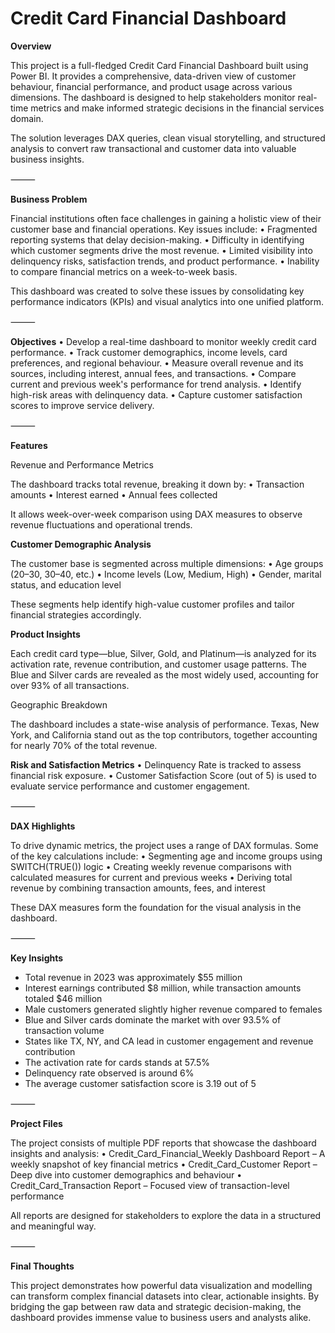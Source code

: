 # Credit Card Financial Dashboard

**Overview**

This project is a full-fledged Credit Card Financial Dashboard built using Power BI. It provides a comprehensive, data-driven view of customer behaviour, financial performance, and product usage across various dimensions. The dashboard is designed to help stakeholders monitor real-time metrics and make informed strategic decisions in the financial services domain.

The solution leverages DAX queries, clean visual storytelling, and structured analysis to convert raw transactional and customer data into valuable business insights.

⸻

**Business Problem**

Financial institutions often face challenges in gaining a holistic view of their customer base and financial operations. Key issues include:
	•	Fragmented reporting systems that delay decision-making.
	•	Difficulty in identifying which customer segments drive the most revenue.
	•	Limited visibility into delinquency risks, satisfaction trends, and product performance.
	•	Inability to compare financial metrics on a week-to-week basis.

This dashboard was created to solve these issues by consolidating key performance indicators (KPIs) and visual analytics into one unified platform.

⸻

**Objectives**
	•	Develop a real-time dashboard to monitor weekly credit card performance.
	•	Track customer demographics, income levels, card preferences, and regional behaviour.
	•	Measure overall revenue and its sources, including interest, annual fees, and transactions.
	•	Compare current and previous week's performance for trend analysis.
	•	Identify high-risk areas with delinquency data.
	•	Capture customer satisfaction scores to improve service delivery.

⸻

**Features**

Revenue and Performance Metrics

The dashboard tracks total revenue, breaking it down by:
	•	Transaction amounts
	•	Interest earned
	•	Annual fees collected

It allows week-over-week comparison using DAX measures to observe revenue fluctuations and operational trends.

**Customer Demographic Analysis**

The customer base is segmented across multiple dimensions:
	•	Age groups (20–30, 30–40, etc.)
	•	Income levels (Low, Medium, High)
	•	Gender, marital status, and education level

These segments help identify high-value customer profiles and tailor financial strategies accordingly.

**Product Insights**

Each credit card type—blue, Silver, Gold, and Platinum—is analyzed for its activation rate, revenue contribution, and customer usage patterns. The Blue and Silver cards are revealed as the most widely used, accounting for over 93% of all transactions.

Geographic Breakdown

The dashboard includes a state-wise analysis of performance. Texas, New York, and California stand out as the top contributors, together accounting for nearly 70% of the total revenue.

**Risk and Satisfaction Metrics**
	•	Delinquency Rate is tracked to assess financial risk exposure.
	•	Customer Satisfaction Score (out of 5) is used to evaluate service performance and customer engagement.

⸻

**DAX Highlights**

To drive dynamic metrics, the project uses a range of DAX formulas. Some of the key calculations include:
	•	Segmenting age and income groups using SWITCH(TRUE()) logic
	•	Creating weekly revenue comparisons with calculated measures for current and previous weeks
	•	Deriving total revenue by combining transaction amounts, fees, and interest

These DAX measures form the foundation for the visual analysis in the dashboard.

⸻

**Key Insights**
- Total revenue in 2023 was approximately $55 million  
- Interest earnings contributed $8 million, while transaction amounts totaled $46 million  
- Male customers generated slightly higher revenue compared to females  
- Blue and Silver cards dominate the market with over 93.5% of transaction volume  
- States like TX, NY, and CA lead in customer engagement and revenue contribution  
- The activation rate for cards stands at 57.5%  
- Delinquency rate observed is around 6%  
- The average customer satisfaction score is 3.19 out of 5  

⸻

**Project Files**

The project consists of multiple PDF reports that showcase the dashboard insights and analysis:
	•	Credit_Card_Financial_Weekly Dashboard Report – A weekly snapshot of key financial metrics
	•	Credit_Card_Customer Report – Deep dive into customer demographics and behaviour
	•	Credit_Card_Transaction Report – Focused view of transaction-level performance

All reports are designed for stakeholders to explore the data in a structured and meaningful way.

⸻

**Final Thoughts**

This project demonstrates how powerful data visualization and modelling can transform complex financial datasets into clear, actionable insights. By bridging the gap between raw data and strategic decision-making, the dashboard provides immense value to business users and analysts alike.
